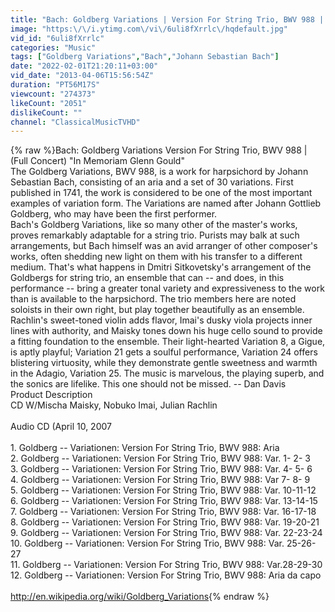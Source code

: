 ```yaml
---
title: "Bach: Goldberg Variations | Version For String Trio, BWV 988 | \"In Memoriam Glenn Gould\""
image: "https:\/\/i.ytimg.com\/vi\/6uli8fXrrlc\/hqdefault.jpg"
vid_id: "6uli8fXrrlc"
categories: "Music"
tags: ["Goldberg Variations","Bach","Johann Sebastian Bach"]
date: "2022-02-01T21:20:11+03:00"
vid_date: "2013-04-06T15:56:54Z"
duration: "PT56M17S"
viewcount: "274373"
likeCount: "2051"
dislikeCount: ""
channel: "ClassicalMusicTVHD"
---
```

{% raw %}Bach: Goldberg Variations Version For String Trio, BWV 988 | (Full Concert) &quot;In Memoriam Glenn Gould&quot;<br />The Goldberg Variations, BWV 988, is a work for harpsichord by Johann Sebastian Bach, consisting of an aria and a set of 30 variations. First published in 1741, the work is considered to be one of the most important examples of variation form. The Variations are named after Johann Gottlieb Goldberg, who may have been the first performer.<br />Bach's Goldberg Variations, like so many other of the master's works, proves remarkably adaptable for a string trio. Purists may balk at such arrangements, but Bach himself was an avid arranger of other composer's works, often shedding new light on them with his transfer to a different medium. That's what happens in Dmitri Sitkovetsky's arrangement of the Goldbergs for string trio, an ensemble that can -- and does, in this performance -- bring a greater tonal variety and expressiveness to the work than is available to the harpsichord. The trio members here are noted soloists in their own right, but play together beautifully as an ensemble. Rachlin's sweet-toned violin adds flavor, Imai's dusky viola projects inner lines with authority, and Maisky tones down his huge cello sound to provide a fitting foundation to the ensemble. Their light-hearted Variation 8, a Gigue, is aptly playful; Variation 21 gets a soulful performance, Variation 24 offers blistering virtuosity, while they demonstrate gentle sweetness and warmth in the Adagio, Variation 25. The music is marvelous, the playing superb, and the sonics are lifelike. This one should not be missed. -- Dan Davis<br />Product Description<br />CD W/Mischa Maisky, Nobuko Imai, Julian Rachlin<br /><br />Audio CD (April 10, 2007<br /><br />1. Goldberg -- Variationen: Version For String Trio, BWV 988: Aria<br />2. Goldberg -- Variationen: Version For String Trio, BWV 988: Var. 1- 2- 3<br />3. Goldberg -- Variationen: Version For String Trio, BWV 988: Var. 4- 5- 6<br />4. Goldberg -- Variationen: Version For String Trio, BWV 988: Var 7- 8- 9<br />5. Goldberg -- Variationen: Version For String Trio, BWV 988: Var. 10-11-12<br />6. Goldberg -- Variationen: Version For String Trio, BWV 988: Var. 13-14-15<br />7. Goldberg -- Variationen: Version For String Trio, BWV 988: Var. 16-17-18<br />8. Goldberg -- Variationen: Version For String Trio, BWV 988: Var. 19-20-21<br />9. Goldberg -- Variationen: Version For String Trio, BWV 988: Var. 22-23-24<br />10. Goldberg -- Variationen: Version For String Trio, BWV 988: Var. 25-26-27<br />11. Goldberg -- Variationen: Version For String Trio, BWV 988: Var.28-29-30<br />12. Goldberg -- Variationen: Version For String Trio, BWV 988: Aria da capo<br /><br /><a rel="nofollow" target="blank" href="http://en.wikipedia.org/wiki/Goldberg_Variations">http://en.wikipedia.org/wiki/Goldberg_Variations</a>{% endraw %}
